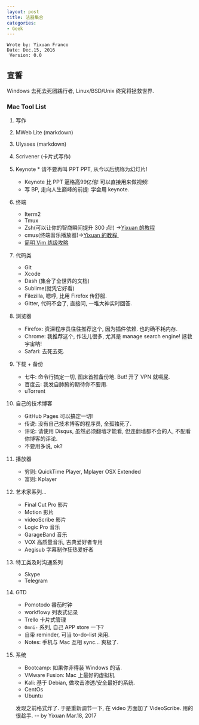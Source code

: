 ```yaml
---
layout: post
title: 法器集合
categories:
- Geek
---
```


	Wrote by: Yixuan Franco
	Date: Dec.15, 2016
	 Version: 0.0


## 宣誓
Windows 去死去死团践行者, Linux/BSD/Unix 终究将拯救世界. 


### Mac Tool List

1.  写作
  2. MWeb Lite (markdown)
  3. Ulysses (markdown)
  4. Scrivener (卡片式写作)
  5. Keynote
	* 请不要再叫 PPT PPT, 从今以后统称为幻灯片! 
		* Keynote 比 PPT 逼格高99亿倍! 可以直接用来做视频!
		* 写 BP, 走向人生巅峰的前提: 学会用 keynote.

2. 终端
	* Iterm2 
	* Tmux
	* Zsh(可以让你的智商瞬间提升 300 点!) →[Yixuan 的教程][1]  
	* cmus(终端音乐播放器)→[Yixuan 的教程 ][2] 
	* [简明 Vim 练级攻略][3]

3. 代码类
	* Git 
	* Xcode
	* Dash (集合了全世界的文档)
	* Sublime(就凭它好看)
	* Filezilla, 嗯哼, 比用 Firefox 传舒服.
	* Gitter, 代码不会了, 直接问, 一堆大神实时回答.

4. 浏览器
	* Firefox: 资深程序员往往推荐这个, 因为插件依赖. 也的确不耗内存.
	* Chrome: 我推荐这个, 作法儿很多, 尤其是 manage search engine! 拯救宇宙呐!
	* Safari: 去死去死. 

5. 下载 + 备份
	* 七牛: 命令行搞定一切, 图床首推备份地. But! 开了 VPN 就嗝屁.
	* 百度云: 我发自肺腑的期待你不要用.   
	 * uTorrent

6. 自己的技术博客
	*  GitHub Pages 可以搞定一切!
	* 传说: 没有自己技术博客的程序员, 全孤独死了. 
	* 评论: 请使用 Disqus, 虽然必须翻墙才能看, 但连翻墙都不会的人, 不配看你博客的评论.
	* 不要用多说, ok? 

7. 播放器
	* 穷则: QuickTime Player, Mplayer OSX Extended
	* 富则: Kplayer

8. 艺术家系列...
	* Final Cut Pro 影片
	* Motion 影片
	* videoScribe 影片
	* Logic Pro 音乐
	* GarageBand 音乐
	* VOX 高质量音乐, 古典爱好者专用
	* Aegisub 字幕制作狂热爱好者

9. 特工类及时沟通系列
	* Skype 
	* Telegram

10. GTD
	* Pomotodo 番茄时钟
	* workflowy 列表式记录
	 * Trello 卡片式管理
	 * `Omni-` 系列, 自己 APP store 一下?
	 * 自带 reminder, 可当 to-do-list 来用.
	 * Notes: 手机与 Mac 互相 sync... 爽极了.

11. 系统
	* Bootcamp: 如果你非得装 Windows 的话.
	 * VMware Fusion: Mac 上最好的虚拟机
	 *  Kali: 基于 Debian, 做攻击渗透/安全最好的系统.
	* CentOs
	*  Ubuntu




	发现之前格式炸了. 于是重新调节一下, 在 video 方面加了 VideoScribe. 
	用的很趁手. -- by Yixuan Mar.18, 2017





[1]:	http://yixuan.li/geek/2016/11/24/ZSH/
[2]:	http://yixuan.li/geek/2016/04/20/moc/
[3]:	http://coolshell.cn/articles/5426.htm